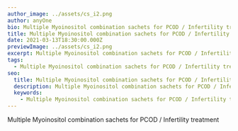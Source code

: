 ```yaml
---
author_image: ../assets/cs_i2.png
author: anyOne
bio: Multiple Myoinositol combination sachets for PCOD / Infertility treatment
title: Multiple Myoinositol combination sachets for PCOD / Infertility treatment
date: 2021-03-13T18:30:00.000Z
previewImage: ../assets/cs_i2.png
excerpt: Multiple Myoinositol combination sachets for PCOD / Infertility treatment
tags:
  - Multiple Myoinositol combination sachets for PCOD / Infertility treatment
seo:
  title: Multiple Myoinositol combination sachets for PCOD / Infertility treatment
  description: Multiple Myoinositol combination sachets for PCOD / Infertility treatment
  keywords:
    - Multiple Myoinositol combination sachets for PCOD / Infertility treatment
---
```

Multiple Myoinositol combination sachets for PCOD / Infertility treatment